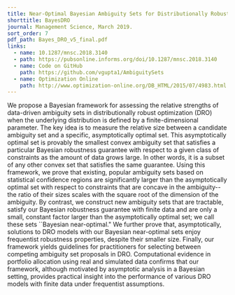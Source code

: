 ```yaml
---
title: Near-Optimal Bayesian Ambiguity Sets for Distributionally Robust Optimization
shorttitle: BayesDRO
journal: Management Science, March 2019.
sort_order: 7
pdf_path: Bayes_DRO_v5_final.pdf
links:
  - name: 10.1287/mnsc.2018.3140
  - path: https://pubsonline.informs.org/doi/10.1287/mnsc.2018.3140
  - name: Code on GitHub
    path: https://github.com/vgupta1/AmbiguitySets
  - name: Optimization Online
    path: http://www.optimization-online.org/DB_HTML/2015/07/4983.html
---
```

We propose a Bayesian framework for assessing the relative strengths of data-driven ambiguity sets in distributionally robust optimization (DRO) when the underlying distribution is defined by a finite-dimensional parameter.  The key idea is to measure the relative size between a candidate ambiguity set and a specific, asymptotically optimal set.  This asymptotically optimal set is provably the smallest convex ambiguity set that satisfies a particular Bayesian robustness guarantee with respect to a given class of constraints as the amount of data grows large.  In other words, it is a subset of any other convex set that satisfies the same guarantee.  Using this framework, we prove that 
existing, popular ambiguity sets based on statistical confidence regions are significantly larger than the asymptotically optimal set with respect to constraints that are concave in the ambiguity-- the ratio of their sizes scales with the square root of the dimension of the ambiguity.  By contrast, we construct new ambiguity sets that are tractable, satisfy our Bayesian robustness guarantee with finite data and are only a small, constant factor larger than the asymptotically optimal set; we call these sets ``Bayesian near-optimal."  We further prove that, asymptotically, solutions to DRO models with our Bayesian near-optimal sets enjoy frequentist robustness properties, despite their smaller size.  Finally, our framework yields guidelines for practitioners for selecting between competing ambiguity set proposals in DRO.  Computational evidence in portfolio allocation using real and simulated data confirms that our framework, although motivated by asymptotic analysis in a Bayesian setting, provides practical insight into the performance of various DRO models with finite data under frequentist assumptions.